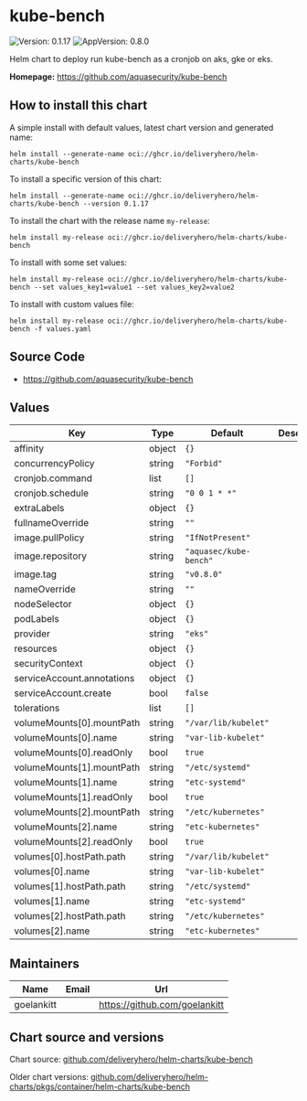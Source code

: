 # kube-bench

![Version: 0.1.17](https://img.shields.io/badge/Version-0.1.17-informational?style=flat-square) ![AppVersion: 0.8.0](https://img.shields.io/badge/AppVersion-0.8.0-informational?style=flat-square)

Helm chart to deploy run kube-bench as a cronjob on aks, gke or eks.

**Homepage:** <https://github.com/aquasecurity/kube-bench>

## How to install this chart

A simple install with default values, latest chart version and generated name:

```console
helm install --generate-name oci://ghcr.io/deliveryhero/helm-charts/kube-bench
```

To install a specific version of this chart:

```console
helm install --generate-name oci://ghcr.io/deliveryhero/helm-charts/kube-bench --version 0.1.17
```

To install the chart with the release name `my-release`:

```console
helm install my-release oci://ghcr.io/deliveryhero/helm-charts/kube-bench
```

To install with some set values:

```console
helm install my-release oci://ghcr.io/deliveryhero/helm-charts/kube-bench --set values_key1=value1 --set values_key2=value2
```

To install with custom values file:

```console
helm install my-release oci://ghcr.io/deliveryhero/helm-charts/kube-bench -f values.yaml
```

## Source Code

* <https://github.com/aquasecurity/kube-bench>

## Values

| Key | Type | Default | Description |
|-----|------|---------|-------------|
| affinity | object | `{}` |  |
| concurrencyPolicy | string | `"Forbid"` |  |
| cronjob.command | list | `[]` |  |
| cronjob.schedule | string | `"0 0 1 * *"` |  |
| extraLabels | object | `{}` |  |
| fullnameOverride | string | `""` |  |
| image.pullPolicy | string | `"IfNotPresent"` |  |
| image.repository | string | `"aquasec/kube-bench"` |  |
| image.tag | string | `"v0.8.0"` |  |
| nameOverride | string | `""` |  |
| nodeSelector | object | `{}` |  |
| podLabels | object | `{}` |  |
| provider | string | `"eks"` |  |
| resources | object | `{}` |  |
| securityContext | object | `{}` |  |
| serviceAccount.annotations | object | `{}` |  |
| serviceAccount.create | bool | `false` |  |
| tolerations | list | `[]` |  |
| volumeMounts[0].mountPath | string | `"/var/lib/kubelet"` |  |
| volumeMounts[0].name | string | `"var-lib-kubelet"` |  |
| volumeMounts[0].readOnly | bool | `true` |  |
| volumeMounts[1].mountPath | string | `"/etc/systemd"` |  |
| volumeMounts[1].name | string | `"etc-systemd"` |  |
| volumeMounts[1].readOnly | bool | `true` |  |
| volumeMounts[2].mountPath | string | `"/etc/kubernetes"` |  |
| volumeMounts[2].name | string | `"etc-kubernetes"` |  |
| volumeMounts[2].readOnly | bool | `true` |  |
| volumes[0].hostPath.path | string | `"/var/lib/kubelet"` |  |
| volumes[0].name | string | `"var-lib-kubelet"` |  |
| volumes[1].hostPath.path | string | `"/etc/systemd"` |  |
| volumes[1].name | string | `"etc-systemd"` |  |
| volumes[2].hostPath.path | string | `"/etc/kubernetes"` |  |
| volumes[2].name | string | `"etc-kubernetes"` |  |

## Maintainers

| Name | Email | Url |
| ---- | ------ | --- |
| goelankitt |  | <https://github.com/goelankitt> |

## Chart source and versions

Chart source: [github.com/deliveryhero/helm-charts/kube-bench](https://github.com/deliveryhero/helm-charts/tree/master/stable/kube-bench)

Older chart versions: [github.com/deliveryhero/helm-charts/pkgs/container/helm-charts/kube-bench](https://github.com/deliveryhero/helm-charts/pkgs/container/helm-charts%2Fkube-bench)
